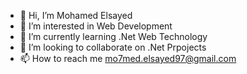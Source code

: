 - 👋 Hi, I’m Mohamed Elsayed
- 👀 I’m interested in Web Development
- 🌱 I’m currently learning .Net Web Technology
- 💞️ I’m looking to collaborate on .Net Prpojects
- 📫 How to reach me mo7med.elsayed97@gmail.com

<!---
m7mmd74/m7mmd74 is a ✨ special ✨ repository because its `README.md` (this file) appears on your GitHub profile.
You can click the Preview link to take a look at your changes.
--->
